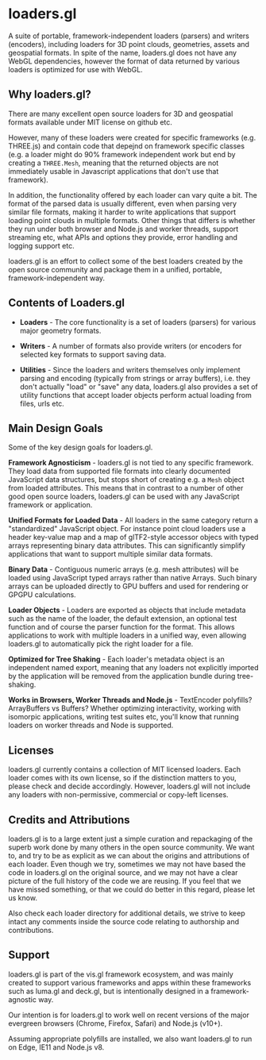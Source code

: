 # loaders.gl

A suite of portable, framework-independent loaders (parsers) and writers (encoders), including loaders for 3D point clouds, geometries, assets and geospatial formats. In spite of the name, loaders.gl does not have any WebGL dependencies, however the format of data returned by various loaders is optimized for use with WebGL.

## Why loaders.gl?

There are many excellent open source loaders for 3D and geospatial formats available under MIT license on github etc.

However, many of these loaders were created for specific frameworks (e.g. THREE.js) and contain code that depejnd on framework specific classes (e.g. a loader might do 90% framework independent work but end by creating a `THREE.Mesh`, meaning that the returned objects are not immediately usable in Javascript applications that don't use that framework).

In addition, the functionality offered by each loader can vary quite a bit. The format of the parsed data is usually different, even when parsing very similar file formats, making it harder to write applications that support loading point clouds in multiple formats. Other things that differs is whether they run under both browser and Node.js and worker threads, support streaming etc, what APIs and options they provide, error handling and logging support etc.

loaders.gl is an effort to collect some of the best loaders created by the open source community and package them in a unified, portable, framework-independent way.

## Contents of Loaders.gl

- **Loaders** - The core functionality is a set of loaders (parsers) for various major geometry formats.

- **Writers** - A number of formats also provide writers (or encoders for selected key formats to support saving data.

- **Utilities** - Since the loaders and writers themselves only implement parsing and encoding (typically from strings or array buffers), i.e. they don't actually "load" or "save" any data, loaders.gl also provides a set of utility functions that accept loader objects perform actual loading from files, urls etc.

## Main Design Goals

Some of the key design goals for loaders.gl.

**Framework Agnosticism** - loaders.gl is not tied to any specific framework. They load data from supported file formats into clearly documented JavaScript data structures, but stops short of creating e.g. a `Mesh` object from loaded attributes. This means that in contrast to a number of other good open source loaders, loaders.gl can be used with any JavaScript framework or application.

**Unified Formats for Loaded Data** - All loaders in the same category return a "standardized" JavaScript object. For instance point cloud loaders use a header key-value map and a map of glTF2-style accessor objecs with typed arrays representing binary data attributes. This can significantly simplify applications that want to support multiple similar data formats.

**Binary Data** - Contiguous numeric arrays (e.g. mesh attributes) will be loaded using JavaScript typed arrays rather than native Arrays. Such binary arrays can be uploaded directly to GPU buffers and used for rendering or GPGPU calculations.

**Loader Objects** - Loaders are exported as objects that include metadata such as the name of the loader, the default extension, an optional test function and of course the parser function for the format. This allows applications to work with multiple loaders in a unified way, even allowing loaders.gl to automatically pick the right loader for a file.

**Optimized for Tree Shaking** - Each loader's metadata object is an independent named export, meaning that any loaders not explicitly imported by the application will be removed from the application bundle during tree-shaking.

**Works in Browsers, Worker Threads and Node.js** - TextEncoder polyfills? ArrayBuffers vs Buffers? Whether optimizing interactivity, working with isomorpic applications, writing test suites etc, you'll know that running loaders on worker threads and Node is supported.

## Licenses

loaders.gl currently contains a collection of MIT licensed loaders. Each loader comes with its own license, so if the distinction matters to you, please check and decide accordingly. However, loaders.gl will not include any loaders with non-permissive, commercial or copy-left licenses.

## Credits and Attributions

loaders.gl is to a large extent just a simple curation and repackaging of the superb work done by many others in the open source community. We want to, and try to be as explicit as we can about the origins and attributions of each loader. Even though we try, sometimes we may not have based the code in loaders.gl on the original source, and we may not have a clear picture of the full history of the code we are reusing. If you feel that we have missed something, or that we could do better in this regard, please let us know.

Also check each loader directory for additional details, we strive to keep intact any comments inside the source code relating to authorship and contributions.

## Support

loaders.gl is part of the vis.gl framework ecosystem, and was mainly created to support various frameworks and apps within these frameworks such as luma.gl and deck.gl, but is intentionally designed in a framework-agnostic way.

Our intention is for loaders.gl to work well on recent versions of the major evergreen browsers (Chrome, Firefox, Safari) and Node.js (v10+).

Assuming appropriate polyfills are installed, we also want loaders.gl to run on Edge, IE11 and Node.js v8.
